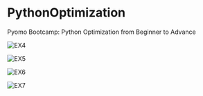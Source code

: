 # PythonOptimization
Pyomo Bootcamp: Python Optimization from Beginner to Advance

![EX4](https://user-images.githubusercontent.com/39527133/149092602-9584a073-1e1e-420e-a491-21886ee3a544.jpg)

![EX5](https://user-images.githubusercontent.com/39527133/149093860-9a692fd3-85f1-4c93-943a-e1612e391914.jpg)

![EX6](https://user-images.githubusercontent.com/39527133/149093879-b0cf37bb-93d1-47d4-a2a3-bf62cc9c7e98.jpg)

![EX7](https://user-images.githubusercontent.com/39527133/149093889-15ca06aa-60c1-41fe-933d-3ae19bdb9f9f.jpg)
